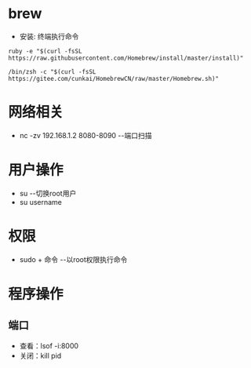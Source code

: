 # brew

- 安装: 终端执行命令

```
ruby -e "$(curl -fsSL https://raw.githubusercontent.com/Homebrew/install/master/install)"
```



```
/bin/zsh -c "$(curl -fsSL https://gitee.com/cunkai/HomebrewCN/raw/master/Homebrew.sh)"
```



# 网络相关

- nc -zv 192.168.1.2 8080-8090    --端口扫描

# 用户操作

- su  --切换root用户
- su username

# 权限

- sudo + 命令  --以root权限执行命令

# 程序操作

## 端口

- 查看：lsof -i:8000
- 关闭：kill pid